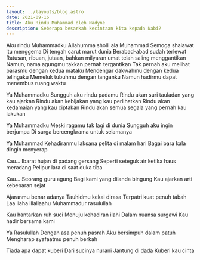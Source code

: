 ```yaml
---
layout: ../layouts/blog.astro
date: 2021-09-16
title: Aku Rindu Muhammad oleh Nadyne
description: Seberapa besarkah kecintaan kita kepada Nabi?
---
```


Aku rindu Muhammadku
Allahumma sholli ala Muhammad
Semoga shalawat itu menggema
Di tengah carut marut dunia
Berabad-abad sudah terlewat
Ratusan, ribuan, jutaan, bahkan milyaran umat telah saling menggantikan
Namun, nama agungmu takkan pernah tergantikan
Tak pernah aku melihat parasmu dengan kedua mataku
Mendengar dakwahmu dengan kedua telingaku
Memeluk tubuhmu dengan tanganku
Namun hadirmu dapat menembus ruang waktu

Ya Muhammadku
Sungguh aku rindu padamu
Rindu akan suri tauladan yang kau ajarkan
Rindu akan kebijakan yang kau perlihatkan
Rindu akan kedamaian yang kau ciptakan
Rindu akan semua segala yang pernah kau lakukan

Ya Muhammadku
Meski ragamu tak lagi di dunia
Sungguh aku ingin berjumpa
Di surga bercengkrama untuk selamanya

Ya Muhammad
Kehadiranmu laksana pelita di malam hari
Bagai bara kala dingin menyerap

Kau...
Ibarat hujan di padang gersang
Seperti seteguk air ketika haus meradang
Pelipur lara di saat duka tiba

Kau...
Seorang guru agung 
Bagi kami yang dilanda bingung
Kau ajarkan arti kebenaran sejat

Ajaranmu benar adanya
Tauhidmu kekal dirasa
Terpatri kuat penuh tabah
Laa ilaha illallaahu Muhammadur rasulullah

Kau hantarkan ruh suci
Menuju kehadiran ilahi 
Dalam nuansa surgawi
Kau hadir bersama kami

Ya Rasulullah
Dengan asa penuh pasrah
Aku bersimpuh dalam patuh
Mengharap syafaatmu penuh berkah

Tiada apa dapat kuberi
Dari sucinya nurani
Jantung di dada
Kuberi kau cinta
